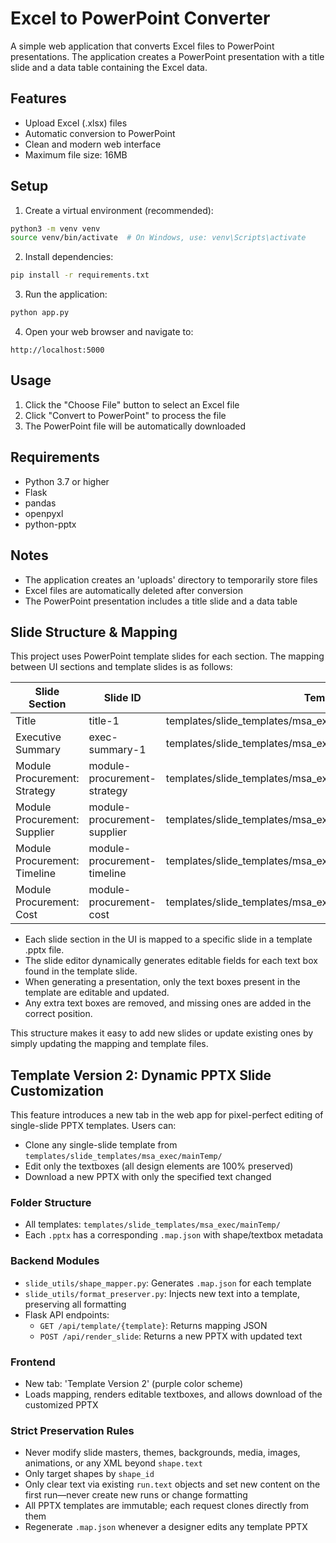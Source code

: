# Excel to PowerPoint Converter

A simple web application that converts Excel files to PowerPoint presentations. The application creates a PowerPoint presentation with a title slide and a data table containing the Excel data.

## Features

- Upload Excel (.xlsx) files
- Automatic conversion to PowerPoint
- Clean and modern web interface
- Maximum file size: 16MB

## Setup

1. Create a virtual environment (recommended):
```bash
python3 -m venv venv
source venv/bin/activate  # On Windows, use: venv\Scripts\activate
```

2. Install dependencies:
```bash
pip install -r requirements.txt
```

3. Run the application:
```bash
python app.py
```

4. Open your web browser and navigate to:
```
http://localhost:5000
```

## Usage

1. Click the "Choose File" button to select an Excel file
2. Click "Convert to PowerPoint" to process the file
3. The PowerPoint file will be automatically downloaded

## Requirements

- Python 3.7 or higher
- Flask
- pandas
- openpyxl
- python-pptx

## Notes

- The application creates an 'uploads' directory to temporarily store files
- Excel files are automatically deleted after conversion
- The PowerPoint presentation includes a title slide and a data table 

## Slide Structure & Mapping

This project uses PowerPoint template slides for each section. The mapping between UI sections and template slides is as follows:

| Slide Section                | Slide ID                        | Template File Path                                                    | Slide Index |
|------------------------------|----------------------------------|-----------------------------------------------------------------------|-------------|
| Title                        | title-1                          | templates/slide_templates/msa_exec/Title/msa[title].pptx              | 0           |
| Executive Summary            | exec-summary-1                   | templates/slide_templates/msa_exec/Executive_Summary/ExecSummary.pptx | 0           |
| Module Procurement: Strategy | module-procurement-strategy      | templates/slide_templates/msa_exec/Module_procurement/mp.pptx         | 0           |
| Module Procurement: Supplier | module-procurement-supplier      | templates/slide_templates/msa_exec/Module_procurement/mp.pptx         | 1           |
| Module Procurement: Timeline | module-procurement-timeline      | templates/slide_templates/msa_exec/Module_procurement/mp.pptx         | 2           |
| Module Procurement: Cost     | module-procurement-cost          | templates/slide_templates/msa_exec/Module_procurement/mp.pptx         | 3           |

- Each slide section in the UI is mapped to a specific slide in a template .pptx file.
- The slide editor dynamically generates editable fields for each text box found in the template slide.
- When generating a presentation, only the text boxes present in the template are editable and updated.
- Any extra text boxes are removed, and missing ones are added in the correct position.

This structure makes it easy to add new slides or update existing ones by simply updating the mapping and template files. 

## Template Version 2: Dynamic PPTX Slide Customization

This feature introduces a new tab in the web app for pixel-perfect editing of single-slide PPTX templates. Users can:
- Clone any single-slide template from `templates/slide_templates/msa_exec/mainTemp/`
- Edit only the textboxes (all design elements are 100% preserved)
- Download a new PPTX with only the specified text changed

### Folder Structure
- All templates: `templates/slide_templates/msa_exec/mainTemp/`
- Each `.pptx` has a corresponding `.map.json` with shape/textbox metadata

### Backend Modules
- `slide_utils/shape_mapper.py`: Generates `.map.json` for each template
- `slide_utils/format_preserver.py`: Injects new text into a template, preserving all formatting
- Flask API endpoints:
  - `GET /api/template/{template}`: Returns mapping JSON
  - `POST /api/render_slide`: Returns a new PPTX with updated text

### Frontend
- New tab: 'Template Version 2' (purple color scheme)
- Loads mapping, renders editable textboxes, and allows download of the customized PPTX

### Strict Preservation Rules
- Never modify slide masters, themes, backgrounds, media, images, animations, or any XML beyond `shape.text`
- Only target shapes by `shape_id`
- Only clear text via existing `run.text` objects and set new content on the first run—never create new runs or change formatting
- All PPTX templates are immutable; each request clones directly from them
- Regenerate `.map.json` whenever a designer edits any template PPTX 